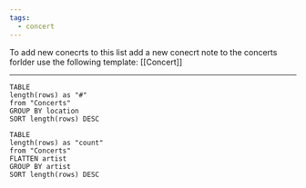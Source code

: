 ```yaml
---
tags:
  - concert
---
```

To add new conecrts to this list add a new conecrt note to the concerts forlder
use the following template: [[Concert]]

---

```dataview
TABLE
length(rows) as "#"
from "Concerts"
GROUP BY location
SORT length(rows) DESC
```

```dataview
TABLE
length(rows) as "count"
from "Concerts"
FLATTEN artist
GROUP BY artist
SORT length(rows) DESC
```

